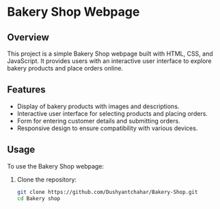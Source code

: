 # Bakery Shop Webpage

## Overview

This project is a simple Bakery Shop webpage built with HTML, CSS, and JavaScript. It provides users with an interactive user interface to explore bakery products and place orders online.

## Features

- Display of bakery products with images and descriptions.
- Interactive user interface for selecting products and placing orders.
- Form for entering customer details and submitting orders.
- Responsive design to ensure compatibility with various devices.

## Usage

To use the Bakery Shop webpage:

1. Clone the repository:
   ```bash
   git clone https://github.com/Dushyantchahar/Bakery-Shop.git
   cd Bakery shop
